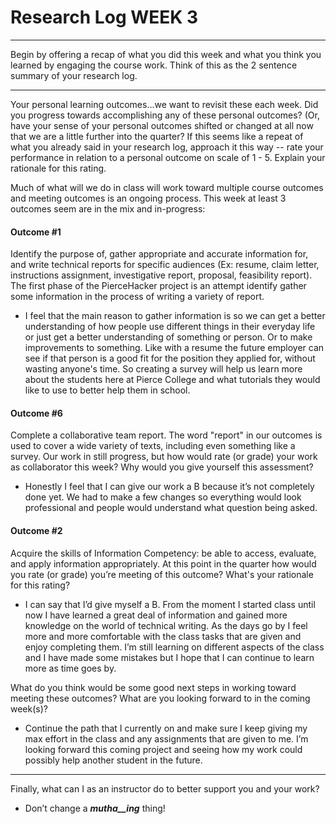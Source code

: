 
# Research Log WEEK 3 #
----------
Begin by offering a recap of what you did this week and what you think you learned by engaging the course work. Think of this as the 2 sentence summary of your research log.

 ---
Your personal learning outcomes...we want to revisit these each week. Did you progress towards accomplishing any of these personal outcomes? (Or, have your sense of your personal outcomes shifted or changed at all now that we are a little further into the quarter? If this seems like a repeat of what you already said in your research log, approach it this way -- rate your performance in relation to a personal outcome on scale of 1 - 5. Explain your rationale for this rating.


Much of what will we do in class will work toward multiple course outcomes and meeting outcomes is an ongoing process. This week at least 3 outcomes seem are in the mix and in-progress:


#### Outcome #1
Identify the purpose of, gather appropriate and accurate information for, and write technical reports for specific audiences (Ex: resume, claim letter, instructions assignment, investigative report, proposal, feasibility report). The first phase of the PierceHacker project is an attempt identify gather some information in the process of writing a variety of report.

* I feel that the main reason to gather information is so we can get a better understanding of how people use different things in their everyday life or just get a better understanding of something or person. Or to make improvements to something. Like with a resume the future employer can see if that person is a good fit for the position they applied for, without wasting anyone's time. So creating a survey will help us learn more about the students here at Pierce College and what tutorials they would like to use to better help them in school.


#### Outcome #6
Complete a collaborative team report. The word "report" in our outcomes is used to cover a wide variety of texts, including even something like a survey. Our work in still progress, but how would rate (or grade) your work as collaborator this week? Why would you give yourself this assessment?

* Honestly I feel that I can give our work a B because it’s not completely done yet. We had to make a few changes so everything would look professional and people would understand what question being asked.


#### Outcome #2
Acquire the skills of Information Competency: be able to access, evaluate, and apply information appropriately. At this point in the quarter how would you rate (or grade) you’re meeting of this outcome? What's your rationale for this rating?

* I can say that I’d give myself a B. From the moment I started class until now I have learned a great deal of information and gained more knowledge on the world of technical writing. As the days go by I feel more and more comfortable with the class tasks that are given and enjoy completing them. I’m still learning on different aspects of the class and I have made some mistakes but I hope that I can continue to learn more as time goes by.


What do you think would be some good next steps in working toward meeting these outcomes? What are you looking forward to in the coming week(s)?

* Continue the path that I currently on and make sure I keep giving my max effort in the class and any assignments that are given to me. I’m looking forward this coming project and seeing how my work could possibly help another student in the future.

---
Finally, what can I as an instructor do to better support you and your work?

* Don’t change a ***mutha__ing*** thing!
